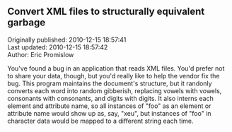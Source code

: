 ## Convert XML files to structurally equivalent garbage  
Originally published: 2010-12-15 18:57:41  
Last updated: 2010-12-15 18:57:42  
Author: Eric Promislow  
  
You've found a bug in an application that reads XML files.  You'd prefer not to share your data, though, but you'd really like to help the vendor fix the bug.  This program maintains the document's structure, but it randonly converts each word into random gibberish, replacing vowels with vowels, consonants with consonants, and digits with digits.  It also interns each element and attribute name, so all instances of "foo" as an element or attribute name would show up as, say, "xeu", but instances of "foo" in character data would be mapped to a different string each time.